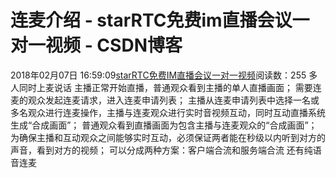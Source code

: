 # 连麦介绍 - starRTC免费im直播会议一对一视频 - CSDN博客
2018年02月07日 16:59:09[starRTC免费IM直播会议一对一视频](https://me.csdn.net/elesos)阅读数：255
多人同时上麦说话
主播正常开始直播，普通观众看到主播的单人直播画面；
需要连麦的观众发起连麦请求，进入连麦申请列表；
主播从连麦申请列表中选择一名或多名观众进行连麦操作，主播与连麦观众进行实时音视频互动，同时互动直播系统生成“合成画面”；
普通观众看到直播画面为包含主播与连麦观众的“合成画面”；
为确保主播和互动观众之间能够实时互动，必须保证两者能在秒级以内听到对方的声音，看到对方的视频；
可以分成两种方案：客户端合流和服务端合流
还有纯语音连麦

